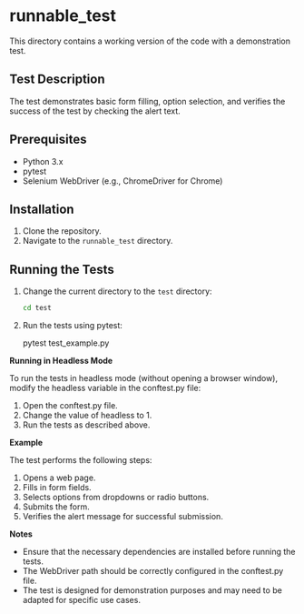 # runnable_test

This directory contains a working version of the code with a demonstration test.

## Test Description

The test demonstrates basic form filling, option selection, and verifies the success of the test by checking the alert text.

## Prerequisites

* Python 3.x
* pytest
* Selenium WebDriver (e.g., ChromeDriver for Chrome)

## Installation

1. Clone the repository.
2. Navigate to the `runnable_test` directory.

## Running the Tests

1. Change the current directory to the `test` directory:

   ```bash
   cd test

2. Run the tests using pytest:

   pytest test_example.py

**Running in Headless Mode**

To run the tests in headless mode (without opening a browser window), modify the headless variable in the conftest.py file:

1. Open the conftest.py file.
1. Change the value of headless to 1.
1. Run the tests as described above.

**Example**

The test performs the following steps:

1. Opens a web page.
1. Fills in form fields.
1. Selects options from dropdowns or radio buttons.
1. Submits the form.
1. Verifies the alert message for successful submission.

**Notes**

- Ensure that the necessary dependencies are installed before running the tests.
- The WebDriver path should be correctly configured in the conftest.py file.
- The test is designed for demonstration purposes and may need to be adapted for specific use cases.

